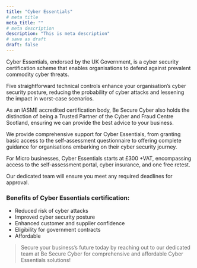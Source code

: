 ```yaml
---
title: "Cyber Essentials"
# meta title
meta_title: ""
# meta description
description: "This is meta description"
# save as draft
draft: false
---
```


Cyber Essentials, endorsed by the UK Government, is a cyber security certification scheme that enables organisations to defend against prevalent commodity cyber threats.

Five straightforward technical controls enhance your organisation’s cyber security posture, reducing the probability of cyber attacks and lessening the impact in worst-case scenarios.

As an IASME accredited certification body, Be Secure Cyber also holds the distinction of being a Trusted Partner of the Cyber and Fraud Centre Scotland, ensuring we can provide the best advice to your business.

We provide comprehensive support for Cyber Essentials, from granting basic access to the self-assessment questionnaire to offering complete guidance for organisations embarking on their cyber security journey.

For Micro businesses, Cyber Essentials starts at £300 +VAT, encompassing access to the self-assessment portal, cyber insurance, and one free retest.

Our dedicated team will ensure you meet any required deadlines for approval.

### Benefits of Cyber Essentials certification:
- Reduced risk of cyber attacks
- Improved cyber security posture
- Enhanced customer and supplier confidence
-  Eligibility for government contracts
- Affordable

> Secure your business’s future today by reaching out to our dedicated team at Be Secure Cyber for comprehensive and affordable Cyber Essentials solutions!